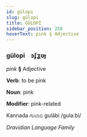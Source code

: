 ```yaml
---
id: gülopi
slug: gülopi
title: GÜLOPİ
sidebar_position: 258
hoverText: pink § Adjective
---
```


### gülopi&emsp;<span kind="abugida">ꜿʄʓʋɟ</span>

*pink* **§** Adjective

**Verb**: to be pink

**Noun**: pink

**Modifier**: pink-related

Kannada ಗುಲಾಬಿ gulābi /ɡulaːbi/

*Dravidian Language Family*